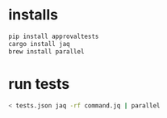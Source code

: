 # installs

```sh
pip install approvaltests
cargo install jaq
brew install parallel
```

# run tests

```sh
< tests.json jaq -rf command.jq | parallel
```
